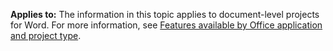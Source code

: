   **Applies to:** The information in this topic applies to document\-level projects for Word. For more information, see [Features available by Office application and project type](../../vsto/features-available-by-office-application-and-project-type.md).

  